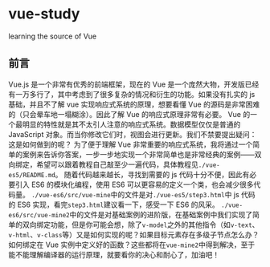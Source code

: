 # vue-study
learning the source of Vue 
## 前言
Vue.js 是一个非常有优秀的前端框架，现在的 Vue 是一个庞然大物，开发版已经有一万多行了，其中考虑到了很多复杂的情况和衍生的功能。如果没有扎实的 js 基础，并且不了解 vue 实现响应式系统的原理，想要看懂 Vue 的源码是非常困难的（只会晕车地一塌糊涂）。因此了解 Vue 的响应式原理非常有必要。
Vue 的一个最明显的特性就是其不太引人注意的响应式系统。数据模型仅仅是普通的 JavaScript 对象。而当你修改它们时，视图会进行更新。我们不禁要提出疑问：这是如何做到的呢？
为了便于理解 Vue 非常重要的响应式系统，我将通过一个简单的案例来告诉你答案，一步一步地实现一个非常简单也是非常经典的案例——双向绑定，希望可以跟着教程自己敲至少一遍代码，具体教程见`./vue-es5/README.md`。
随着代码越来越长，寻找到需要的 js 代码十分不便，因此有必要引入 ES6 的模块化编程，使用 ES6 可以更容易的定义一个类，也会减少很多代码量。 
`./vue-es6/src/vue-mine`中的文件是对`./vue-es5/step3.html`中 js 代码的 ES6 实现，看完`step3.html`建议看一下，感受一下 ES6 的风采。
`./vue-es6/src/vue-mine2`中的文件是对基础案例的进阶版，在基础案例中我们实现了简单的双向绑定功能，但是你可能会想，除了`v-model`之外的其他指令（如`v-text`、`v-html`、`v-class`等）又是如何实现的呢？如果目标元素存在多级子节点怎么办？如何绑定在 Vue 实例中定义好的函数？这些都将在`vue-mine2`中得到解决，至于能不能理解编译器的运行原理，就要看你的决心和耐心了，加油吧！
